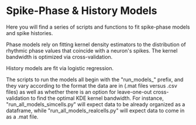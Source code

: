 # Spike-Phase & History Models

Here you will find a series of scripts and functions to fit spike-phase models and spike histories. 

Phase models rely on fitting kernel density estimators to the distribution of rhythmic phase values that coincide with a neuron's spikes. The kernel bandwidth is optimized via cross-validation. 

History models are fit via logistic regression. 

The scripts to run the models all begin with the "run_models_" prefix, and they vary according to the format the data are in (.mat files versus .csv files) as well as whether there is an option for leave-one-out cross-validation to find the optimal KDE kernel bandwidth. For instance, "run_all_models_simcells.py" will expect data to be already organized as a dataframe, while "run_all_models_realcells.py" will expect data to come in as a .mat file. 
